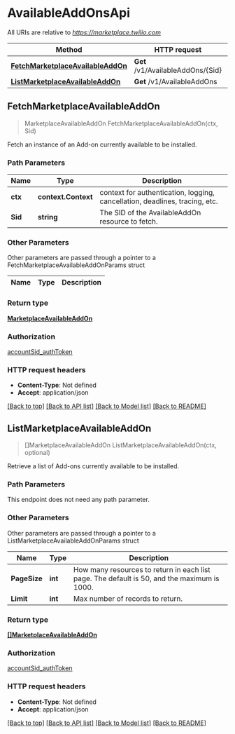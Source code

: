 # AvailableAddOnsApi

All URIs are relative to *https://marketplace.twilio.com*

Method | HTTP request | Description
------------- | ------------- | -------------
[**FetchMarketplaceAvailableAddOn**](AvailableAddOnsApi.md#FetchMarketplaceAvailableAddOn) | **Get** /v1/AvailableAddOns/{Sid} | 
[**ListMarketplaceAvailableAddOn**](AvailableAddOnsApi.md#ListMarketplaceAvailableAddOn) | **Get** /v1/AvailableAddOns | 



## FetchMarketplaceAvailableAddOn

> MarketplaceAvailableAddOn FetchMarketplaceAvailableAddOn(ctx, Sid)



Fetch an instance of an Add-on currently available to be installed.

### Path Parameters


Name | Type | Description
------------- | ------------- | -------------
**ctx** | **context.Context** | context for authentication, logging, cancellation, deadlines, tracing, etc.
**Sid** | **string** | The SID of the AvailableAddOn resource to fetch.

### Other Parameters

Other parameters are passed through a pointer to a FetchMarketplaceAvailableAddOnParams struct


Name | Type | Description
------------- | ------------- | -------------

### Return type

[**MarketplaceAvailableAddOn**](MarketplaceAvailableAddOn.md)

### Authorization

[accountSid_authToken](../README.md#accountSid_authToken)

### HTTP request headers

- **Content-Type**: Not defined
- **Accept**: application/json

[[Back to top]](#) [[Back to API list]](../README.md#documentation-for-api-endpoints)
[[Back to Model list]](../README.md#documentation-for-models)
[[Back to README]](../README.md)


## ListMarketplaceAvailableAddOn

> []MarketplaceAvailableAddOn ListMarketplaceAvailableAddOn(ctx, optional)



Retrieve a list of Add-ons currently available to be installed.

### Path Parameters

This endpoint does not need any path parameter.

### Other Parameters

Other parameters are passed through a pointer to a ListMarketplaceAvailableAddOnParams struct


Name | Type | Description
------------- | ------------- | -------------
**PageSize** | **int** | How many resources to return in each list page. The default is 50, and the maximum is 1000.
**Limit** | **int** | Max number of records to return.

### Return type

[**[]MarketplaceAvailableAddOn**](MarketplaceAvailableAddOn.md)

### Authorization

[accountSid_authToken](../README.md#accountSid_authToken)

### HTTP request headers

- **Content-Type**: Not defined
- **Accept**: application/json

[[Back to top]](#) [[Back to API list]](../README.md#documentation-for-api-endpoints)
[[Back to Model list]](../README.md#documentation-for-models)
[[Back to README]](../README.md)

